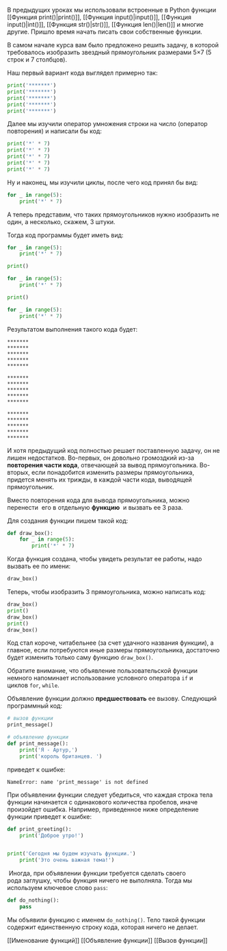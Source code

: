 

В предыдущих уроках мы использовали встроенные в Python функции [[Функция print()|print()]], [[Функция input()|input()]], [[Функция input()|int()]], [[Функция str()|str()]], [[Функция len()|len()]] и многие другие. Пришло время начать писать свои собственные функции.

В самом начале курса вам было предложено решить задачу, в которой требовалось изобразить звездный прямоугольник размерами 5×7 (5 строк и 7 столбцов).

Наш первый вариант кода выглядел примерно так:

```python
print('*******')
print('*******')
print('*******')
print('*******')
print('*******')
```

Далее мы изучили оператор умножения строки на число (оператор повторения) и написали бы код:

```python
print('*' * 7)
print('*' * 7)
print('*' * 7)
print('*' * 7)
print('*' * 7)
```

Ну и наконец, мы изучили циклы, после чего код принял бы вид:

```python
for _ in range(5):
    print('*' * 7)
```

А теперь представим, что таких прямоугольников нужно изобразить не один, а несколько, скажем, 3 штуки.

Тогда код программы будет иметь вид:

```python
for _ in range(5):
    print('*' * 7)

print()

for _ in range(5):
    print('*' * 7)

print()

for _ in range(5):
    print('*' * 7)
```

Результатом выполнения такого кода будет:

```no-highlight
*******
*******
*******
*******
*******

*******
*******
*******
*******
*******

*******
*******
*******
*******
*******
```

И хотя предыдущий код полностью решает поставленную задачу, он не лишен недостатков. Во-первых, он довольно громоздкий из-за **повторения части кода**, отвечающей за вывод прямоугольника. Во-вторых, если понадобится изменить размеры прямоугольника, придется менять их трижды, в каждой части кода, выводящей прямоугольник.    

Вместо повторения кода для вывода прямоугольника, можно перенести  его в отдельную **функцию**  и вызвать ее 3 раза.

Для создания функции пишем такой код:

```python
def draw_box():
    for _ in range(5):
        print('*' * 7)
```

Когда функция создана, чтобы увидеть результат ее работы, надо вызвать ее по имени:

```python
draw_box()
```

Теперь, чтобы изобразить 3 прямоугольника, можно написать код:

```python
draw_box()
print()
draw_box()
print()
draw_box()
```

Код стал короче, читабельнее (за счет удачного названия функции), а главное, если потребуются иные размеры прямоугольника, достаточно будет изменить только саму функцию `draw_box()`.

 Обратите внимание, что объявление пользовательской функции немного напоминает использование условного оператора `if` и циклов `for`, `while`.

 Объявление функции должно **предшествовать** ее вызову. Следующий программный код:

```python
# вызов функции
print_message()

# объявление функции
def print_message():
    print('Я - Артур,')
    print('король британцев. ')
```

приведет к ошибке:

```no-highlight
NameError: name 'print_message' is not defined
```

 При объявлении функции следует убедиться, что каждая строка тела функции начинается с одинакового количества пробелов, иначе произойдет ошибка. Например, приведенное ниже определение функции приведет к ошибке:

```python
def print_greeting():
    print('Доброе утро!')


print('Сегодня мы будем изучать функции.')
    print('Это очень важная тема!')
```

 Иногда, при объявлении функции требуется сделать своего рода заглушку, чтобы функция ничего не выполняла. Тогда мы используем ключевое слово `pass`: 

```python
def do_nothing():
    pass
```

Мы объявили функцию с именем `do_nothing()`. Тело такой функции содержит единственную строку кода, которая ничего не делает.

[[Именование функций]]
[[Объявление функции]]
[[Вызов функции]]